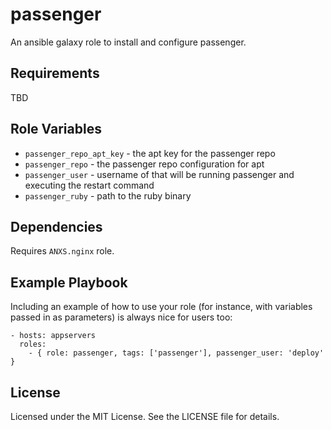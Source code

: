 # passenger

An ansible galaxy role to install and configure passenger.

## Requirements

TBD

## Role Variables

* `passenger_repo_apt_key` - the apt key for the passenger repo
* `passenger_repo` - the passenger repo configuration for apt
* `passenger_user` - username of that will be running passenger and executing the restart command
* `passenger_ruby` - path to the ruby binary

## Dependencies

Requires `ANXS.nginx` role.

## Example Playbook

Including an example of how to use your role (for instance, with variables passed in as parameters) is always nice for users too:

    - hosts: appservers
      roles:
        - { role: passenger, tags: ['passenger'], passenger_user: 'deploy' }

## License

Licensed under the MIT License. See the LICENSE file for details.

